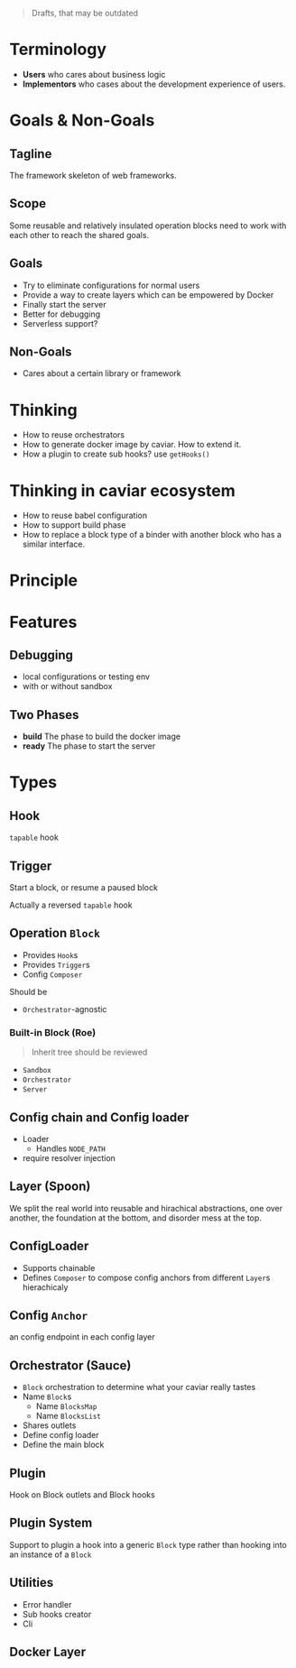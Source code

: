 > Drafts, that may be outdated

# Terminology

- **Users** who cares about business logic
- **Implementors** who cases about the development experience of users.

# Goals & Non-Goals

## Tagline

The framework skeleton of web frameworks.

## Scope

Some reusable and relatively insulated operation blocks need to work with each other to reach the shared goals.

## Goals

- Try to eliminate configurations for normal users
- Provide a way to create layers which can be empowered by Docker
- Finally start the server
- Better for debugging
- Serverless support?

## Non-Goals

- Cares about a certain library or framework

# Thinking

- How to reuse orchestrators
- How to generate docker image by caviar. How to extend it.
- How a plugin to create sub hooks? use `getHooks()`

# Thinking in caviar ecosystem

- How to reuse babel configuration
- How to support build phase
- How to replace a block type of a binder with another block who has a similar interface.

# Principle

# Features

## Debugging

- local configurations or testing env
- with or without sandbox

## Two Phases

- **build** The phase to build the docker image
- **ready** The phase to start the server

# Types

## Hook

`tapable` hook

## Trigger

Start a block, or resume a paused block

Actually a reversed `tapable` hook

## Operation `Block`

- Provides `Hook`s
- Provides `Trigger`s
- Config `Composer`

Should be

- `Orchestrator`-agnostic

### Built-in Block (Roe)

> Inherit tree should be reviewed

- `Sandbox`
- `Orchestrator`
- `Server`

## Config chain and Config loader

- Loader
  - Handles `NODE_PATH`
- require resolver injection

## Layer (Spoon)

We split the real world into reusable and hirachical abstractions, one over another, the foundation at the bottom, and disorder mess at the top.

## ConfigLoader

- Supports chainable
- Defines `Composer` to compose config anchors from different `Layer`s hierachicaly

## Config `Anchor`

an config endpoint in each config layer

## Orchestrator (Sauce)

- `Block` orchestration to determine what your caviar really tastes
- Name `Block`s
  - Name `BlocksMap`
  - Name `BlocksList`
- Shares outlets
- Define config loader
- Define the main block

## Plugin

Hook on Block outlets and Block hooks

## Plugin System

Support to plugin a hook into a generic `Block` type rather than hooking into an instance of a `Block`

## Utilities

- Error handler
- Sub hooks creator
- Cli

## Docker Layer

